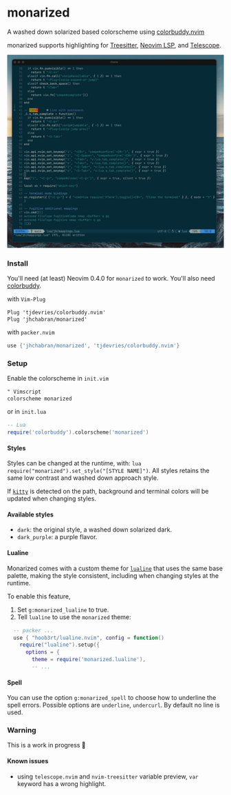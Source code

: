 # monarized

A washed down solarized based colorscheme using [colorbuddy.nvim](https://github.com/tjdevries/colorbuddy.nvim)

monarized supports highlighting for [Treesitter](https://github.com/nvim-treesitter/nvim-treesitter), [Neovim LSP](https://neovim.io/doc/user/lsp.html), and [Telescope](https://github.com/nvim-telescope/telescope.nvim/).

![Color Preview](https://github.com/jhchabran/nvim-config/blob/main/screenshot.jpg?raw=true)

### Install

You'll need (at least) Neovim 0.4.0 for `monarized` to work. You'll also need [colorbuddy](https://github.com/tjdevries/colorbuddy.nvim).

with `Vim-Plug`
``` vim
Plug 'tjdevries/colorbuddy.nvim'
Plug 'jhchabran/monarized'
```

with `packer.nvim`
``` lua
use {'jhchabran/monarized', 'tjdevries/colorbuddy.nvim'}
```

### Setup

Enable the colorscheme in `init.vim`

```vim
" Vimscript
colorscheme monarized
```

or in `init.lua`

```lua
-- Lua
require('colorbuddy').colorscheme('monarized')
```

#### Styles

Styles can be changed at the runtime, with: `lua require("monarized").set_style("[STYLE NAME]")`. All styles retains the same
low contrast and washed down approach style.

If [`kitty`](https://sw.kovidgoyal.net/kitty/) is detected on the path, background and terminal colors will be updated when changing styles.

#### Available styles

- `dark`: the original style, a washed down solarized dark.
- `dark_purple`: a purple flavor.

#### Lualine

Monarized comes with a custom theme for [`lualine`](https://github.com/hoob3rt/lualine.nvim) that uses the same base palette, making
the style consistent, including when changing styles at the runtime.

To enable this feature, 

1. Set `g:monarized_lualine` to true.
2. Tell `lualine` to use the `monarized` theme:

```lua
  -- packer ...
  use { "hoob3rt/lualine.nvim", config = function()
    require("lualine").setup({
      options = {
        theme = require('monarized.lualine'),
        -- ...
```

#### Spell

You can use the option `g:monarized_spell` to choose how to underline the spell errors.
Possible options are `underline`, `undercurl`. By default no line is used.

### Warning

This is a work in progress 🚧

#### Known issues

- using `telescope.nvim` and `nvim-treesitter` variable preview, `var` keyword has a wrong highlight.
